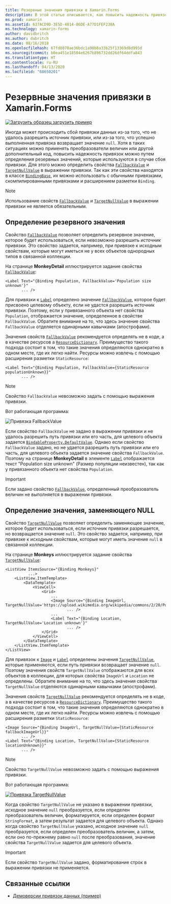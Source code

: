 ```yaml
---
title: Резервные значения привязки в Xamarin.Forms
description: В этой статье описывается, как повысить надежность привязок путем определения резервных значений, которые будут использоваться при сбое привязки.
ms.prod: xamarin
ms.assetid: 637ACD9D-3E5D-4014-86DE-A77D1FEF238A
ms.technology: xamarin-forms
author: davidbritch
ms.author: dabritch
ms.date: 08/16/2018
ms.openlocfilehash: 67fd8070ae36bdc1a90b8a33b25f13369d8d995d
ms.sourcegitcommit: b0ea451e18504e6267b896732dd26df64ddfa843
ms.translationtype: HT
ms.contentlocale: ru-RU
ms.lasthandoff: 04/13/2020
ms.locfileid: "68650201"
---
```

# <a name="xamarinforms-binding-fallbacks"></a>Резервные значения привязки в Xamarin.Forms

[![Загрузить образец](~/media/shared/download.png) загрузить пример](https://docs.microsoft.com/samples/xamarin/xamarin-forms-samples/databindingdemos)

Иногда может происходить сбой привязки данных из-за того, что не удалось разрешить источник привязки, или из-за того, что успешно выполненная привязка возвращает значение `null`. Хотя в таких ситуациях можно применять преобразователи величин или другой дополнительный код, повысить надежность привязок можно путем определения резервных значений, которые используются в случае сбоя привязки. Для этого можно определить свойства [`FallbackValue`](xref:Xamarin.Forms.BindingBase.FallbackValue) и [`TargetNullValue`](xref:Xamarin.Forms.BindingBase.TargetNullValue) в выражении привязки. Так как эти свойства находятся в классе [`BindingBase`](xref:Xamarin.Forms.BindingBase), их можно использовать с обычными привязками, скомпилированными привязками и расширением разметки `Binding`.

> [!NOTE]
> Использование свойств [`FallbackValue`](xref:Xamarin.Forms.BindingBase.FallbackValue) и [`TargetNullValue`](xref:Xamarin.Forms.BindingBase.TargetNullValue) в выражении привязки не является обязательным.

## <a name="defining-a-fallback-value"></a>Определение резервного значения

Свойство [`FallbackValue`](xref:Xamarin.Forms.BindingBase.FallbackValue) позволяет определить резервное значение, которое будет использоваться, если невозможно разрешить *источник* привязки. Это свойство задается, например, при привязке к исходным свойствам, которые могут иметься не у всех объектов однородных типов в связанной коллекции.

На странице **MonkeyDetail** иллюстрируется задание свойства [`FallbackValue`](xref:Xamarin.Forms.BindingBase.FallbackValue):

```xaml
<Label Text="{Binding Population, FallbackValue='Population size unknown'}"
       ... />   
```

Для привязки к [`Label`](xref:Xamarin.Forms.Label) определено значение [`FallbackValue`](xref:Xamarin.Forms.BindingBase.FallbackValue), которое будет присвоено целевому объекту, если не удастся разрешить источник привязки. Поэтому, если у привязанного объекта нет свойства `Population`, отображается значение, определенное в свойстве `FallbackValue`. Обратите внимание на то, что здесь значение свойства `FallbackValue` отделяется одинарными кавычками (апострофами).

Значения свойств [`FallbackValue`](xref:Xamarin.Forms.BindingBase.FallbackValue) рекомендуется определять не в коде, а в качестве ресурсов а [`ResourceDictionary`](xref:Xamarin.Forms.ResourceDictionary). Преимущество такого подхода состоит в том, что такие значения определяются однократно в одном месте, где их легко найти. Ресурсы можно извлечь с помощью расширения разметки `StaticResource`:

```xaml
<Label Text="{Binding Population, FallbackValue={StaticResource populationUnknown}}"
       ... />  
```

> [!NOTE]
> Свойство `FallbackValue` невозможно задать с помощью выражения привязки.

Вот работающая программа:

![Привязка FallbackValue](binding-fallbacks-images/bindingunavailable-detail-cropped.png "Привязка FallbackValue")

Если свойство `FallbackValue` не задано в выражении привязки и не удалось разрешить путь привязки или его часть, для целевого объекта задается [`BindableProperty.DefaultValue`](xref:Xamarin.Forms.BindableProperty.DefaultValue). Однако если свойство `FallbackValue` задано, но не удается разрешить путь привязки или его часть, для целевого объекта задается значение свойства `FallbackValue`. Поэтому на странице **MonkeyDetail** в элементе [`Label`](xref:Xamarin.Forms.Label) отображается текст "Population size unknown" (Размер популяции неизвестен), так как у привязанного объекта нет свойства `Population`.

> [!IMPORTANT]
> Если задано свойство [`FallbackValue`](xref:Xamarin.Forms.BindingBase.FallbackValue), определенный преобразователь величин не выполняется в выражении привязки.

## <a name="defining-a-null-replacement-value"></a>Определение значения, заменяющего NULL

Свойство [`TargetNullValue`](xref:Xamarin.Forms.BindingBase.TargetNullValue) позволяет определить заменяющее значение, которое будет использоваться, если *источник* привязки разрешается, но возвращается значение `null`. Это свойство задается, например, при привязке к исходным свойствам, которые могут иметь значение `null` в связанной коллекции.

На странице **Monkeys** иллюстрируется задание свойства [`TargetNullValue`](xref:Xamarin.Forms.BindingBase.TargetNullValue):

```xaml
<ListView ItemsSource="{Binding Monkeys}"
          ...>
    <ListView.ItemTemplate>
        <DataTemplate>
            <ViewCell>
                <Grid>
                    ...
                    <Image Source="{Binding ImageUrl, TargetNullValue='https://upload.wikimedia.org/wikipedia/commons/2/20/Point_d_interrogation.jpg'}"
                           ... />
                    ...
                    <Label Text="{Binding Location, TargetNullValue='Location unknown'}"
                           ... />
                </Grid>
            </ViewCell>
        </DataTemplate>
    </ListView.ItemTemplate>
</ListView>
```

Для привязок к [`Image`](xref:Xamarin.Forms.Image) и [`Label`](xref:Xamarin.Forms.Label) определены значения [`TargetNullValue`](xref:Xamarin.Forms.BindingBase.TargetNullValue), которые применяются, если путь привязки возвращает значение `null`. Поэтому значения свойств `TargetNullValue` отображаются для всех объектов в коллекции, для которых свойства `ImageUrl` и `Location` не определены. Обратите внимание на то, что здесь значения свойства `TargetNullValue` отделяются одинарными кавычками (апострофами).

Значения свойств [`TargetNullValue`](xref:Xamarin.Forms.BindingBase.TargetNullValue) рекомендуется определять не в коде, а в качестве ресурсов а [`ResourceDictionary`](xref:Xamarin.Forms.ResourceDictionary). Преимущество такого подхода состоит в том, что такие значения определяются однократно в одном месте, где их легко найти. Ресурсы можно извлечь с помощью расширения разметки `StaticResource`:

```xaml
<Image Source="{Binding ImageUrl, TargetNullValue={StaticResource fallbackImageUrl}}"
       ... />
<Label Text="{Binding Location, TargetNullValue={StaticResource locationUnknown}}"
       ... />
```

> [!NOTE]
> Свойство `TargetNullValue` невозможно задать с помощью выражения привязки.

Вот работающая программа:

[![Привязка TargetNullValue](binding-fallbacks-images/bindingunavailable-small.png "Привязка TargetNullValue")](binding-fallbacks-images/bindingunavailable-large.png#lightbox "Привязка TargetNullValue")

Когда свойство `TargetNullValue` не указано в выражении привязки, исходное значение `null` преобразуется, если определен преобразователь величин, форматируется, если определен формат `StringFormat`, а затем результат задается для целевого объекта. Однако когда свойство `TargetNullValue` указано, исходное значение `null` преобразуется, если определен преобразователь величин, а затем, если оно по-прежнему равно `null` после преобразования, значение свойства `TargetNullValue` задается для целевого объекта.

> [!IMPORTANT]
> Если свойство `TargetNullValue` задано, форматирование строк в выражении привязки не применяется.

## <a name="related-links"></a>Связанные ссылки

- [Демоверсии привязок данных (пример)](https://docs.microsoft.com/samples/xamarin/xamarin-forms-samples/databindingdemos)
